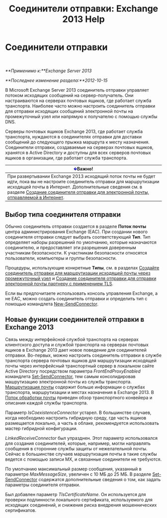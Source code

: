 ﻿---
title: 'Соединители отправки: Exchange 2013 Help'
TOCTitle: Соединители отправки
ms:assetid: 6aa19a12-c7b2-4eac-a8dc-9a4d26919ac5
ms:mtpsurl: https://technet.microsoft.com/ru-ru/library/Aa998662(v=EXCHG.150)
ms:contentKeyID: 50488358
ms.date: 04/30/2018
mtps_version: v=EXCHG.150
ms.translationtype: HT
---

# Соединители отправки

 

_**Применимо к:**Exchange Server 2013_

_**Последнее изменение раздела:**2012-10-15_

В Microsoft Exchange Server 2013 соединитель отправки управляет потоком исходящих сообщений на сервер-получатель. Они настраиваются на серверах почтовых ящиков, где работает служба транспорта. Наиболее часто можно настроить соединитель отправки для отправки исходящих сообщений электронной почты на промежуточный узел или напрямую к получателю с помощью службы DNS.

Серверы почтовых ящиков Exchange 2013, где работает служба транспорта, нуждаются в соединителях отправки для доставки сообщений до следующего прыжка маршрута к месту назначения. Соединители отправки, создаваемые на серверах почтовых ящиков, хранятся в Active Directory и доступны для всех серверов почтовых ящиков в организации, где работает служба транспорта.

<table>
<thead>
<tr class="header">
<th><img src="images/Dd876857.important(EXCHG.150).gif" title="Важно" alt="Важно" />Важно!</th>
</tr>
</thead>
<tbody>
<tr class="odd">
<td>При развертывании Exchange 2013 исходящий поток почты не будет идти, пока вы не настроите соединитель отправки для маршрутизации исходящей почты в Интернет. Дополнительные сведения см. в разделе <a href="create-a-send-connector-for-email-sent-to-the-internet-exchange-2013-help.md">Создание соединителя отправки для электронной почты, отправляемой в Интернет</a>.</td>
</tr>
</tbody>
</table>


## Выбор типа соединителя отправки

Обычно соединитель отправки создается в разделе **Поток почты** центра администрирования Exchange (EAC). При создании нового соединителя отправки следует выбрать соответствующий **Тип**. Тип определяет наборы разрешений по умолчанию, которые назначаются соединителю, и предоставляет эти разрешения доверенным участникам безопасности. К участникам безопасности относятся пользователи, компьютеры и группы безопасности.

Процедуры, использующие конкретные **Типы**, см. в разделах [Создайте соединитель отправки для маршрутизации исходящей почты через промежуточный узел](create-a-send-connector-to-route-outbound-email-through-a-smart-host-exchange-2013-help.md) и [Создание соединителя отправки для отправки электронной почты партнеру с применением TLS](create-a-send-connector-to-send-email-to-a-partner-with-transport-layer-security-tls-applied-exchange-2013-help.md).

Если вы предпочитаете использовать консоль управления Exchange, а не EAC, можно создать соединитель отправки и определить тип с помощью командлета [New-SendConnector](https://technet.microsoft.com/ru-ru/library/aa998936\(v=exchg.150\)).

## Новые функции соединителей отправки в Exchange 2013

Связь между интерфейсной службой транспорта на серверах клиентского доступа и службой транспорта на серверах почтовых ящиков в Exchange 2013 дает новое поведение для соединителей отправки. Во-первых, можно настроить соединитель отправки в службе транспорта сервера почтовых ящиков для маршрутизации исходящей почты через интерфейсный транспортный сервер в локальном сайте Active Directory посредством параметра *FrontEndProxyEnabled* командлета [Set-SendConnector](https://technet.microsoft.com/ru-ru/library/aa998294\(v=exchg.150\)), тем самым консолидировав машрутизацию электронной почты из службы транспорта. [Маршрутизация почты](mail-routing-exchange-2013-help.md) содержит больше информации о службах транспорта, маршрутизации и местах назначения в Exchange 2013. В [Поток обработки почты](mail-flow-exchange-2013-help.md) приведен обзор транспортного конвейера и описания каждой службы транспорта.

Параметр *IsCoexistenceConnector* устарел. В большинстве случаев, когда необходимо настроить гибридную среду, где часть ящиков размещается локально, а часть в облаке, рекомендуется использовать мастер гибридной конфигурации.

*LinkedReceiveConnector* был упразднен. Этот параметр использовался для создания соединителей, которые, например, могли направлять сообщения в сторонние службы защиты от нежелательной почты. Сейчас в большинстве случаев маршрутизация почты в такие службы ведется с помощью записи MX, и связанные соединители не требуются.

По умолчанию максимальный размер сообщения, указанный в параметре *MaxMessageSize*, увеличен с 10 МБ до 25 МБ. В разделе [Set-SendConnector](https://technet.microsoft.com/ru-ru/library/aa998294\(v=exchg.150\)) содержатся дополнительные сведения о том, как задать параметры соединителя отправки.

Был добавлен параметр *TlsCertificateName*. Он используется для проверки подлинности локального сертификата, используемого для исходящих соединений, и снижения риска внедрения мошеннических сертификатов.

